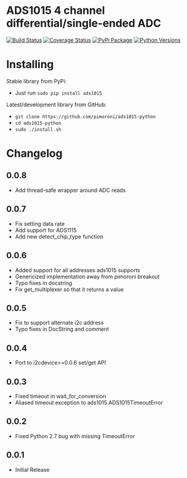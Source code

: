 # ADS1015 4 channel differential/single-ended ADC

[![Build Status](https://shields.io/github/workflow/status/pimoroni/ads1015-python/Python%20Tests.svg)](https://github.com/pimoroni/ads1015-python/actions/workflows/test.yml)
[![Coverage Status](https://coveralls.io/repos/github/pimoroni/ads1015-python/badge.svg?branch=master)](https://coveralls.io/github/pimoroni/ads1015-python?branch=master)
[![PyPi Package](https://img.shields.io/pypi/v/ads1015.svg)](https://pypi.python.org/pypi/ads1015)
[![Python Versions](https://img.shields.io/pypi/pyversions/ads1015.svg)](https://pypi.python.org/pypi/ads1015)

# Installing

Stable library from PyPi:

* Just run `sudo pip install ads1015`

Latest/development library from GitHub:

* `git clone https://github.com/pimoroni/ads1015-python`
* `cd ads1015-python`
* `sudo ./install.sh`


# Changelog

0.0.8
-----

* Add thread-safe wrapper around ADC reads

0.0.7
-----

* Fix setting data rate
* Add support for ADS1115
* Add new detect_chip_type function

0.0.6
-----

* Added support for all addresses ads1015 supports
* Genericized implementation away from pimoroni breakout
* Typo fixes in docstring
* Fix get_multiplexer so that it returns a value

0.0.5
-----

* Fix to support alternate i2c address
* Typo fixes in DocString and comment

0.0.4
-----

* Port to i2cdevice>=0.0.6 set/get API

0.0.3
-----

* Fixed timeout in wait_for_conversion
* Aliased timeout exception to ads1015.ADS1015TimeoutError

0.0.2
-----

* Fixed Python 2.7 bug with missing TimeoutError

0.0.1
-----

* Initial Release
